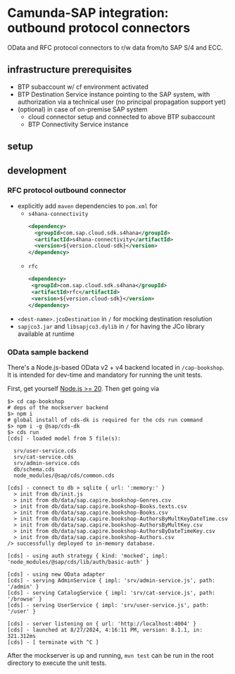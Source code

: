 # Camunda-SAP integration: outbound protocol connectors

OData and RFC protocol connectors to r/w data from/to SAP S/4 and ECC.

## infrastructure prerequisites

- BTP subaccount w/ cf environment activated
- BTP Destination Service instance pointing to the SAP system,
    with authorization via a technical user (no principal propagation support yet)
- (optional) in case of on-premise SAP system
  - cloud connector setup and connected to above BTP subaccount
  - BTP Connectivity Service instance

## setup

## development

### RFC protocol outbound connector

- explicitly add `maven` dependencies to `pom.xml` for
  - `s4hana-connectivity`   
    ```xml
    <dependency>
      <groupId>com.sap.cloud.sdk.s4hana</groupId>
      <artifactId>s4hana-connectivity</artifactId>
      <version>${version.cloud-sdk}</version>
    </dependency>
    ```
  - `rfc`
     ```xml
    <dependency>
      <groupId>com.sap.cloud.sdk.s4hana</groupId>
      <artifactId>rfc</artifactId>
      <version>${version.cloud-sdk}</version>
    </dependency>
    ```
- `<dest-name>.jcoDestination` in `/` for mocking destination resolution
- `sapjco3.jar` and `libsapjco3.dylib` in `/` for having the JCo library available at runtime

### OData sample backend

There's a Node.js-based OData v2 + v4 backend located in `/cap-bookshop`.
It is intended for dev-time and mandatory for running the unit tests.

First, get yourself [Node.js >= 20](https://nodejs.org/en/download/package-manager/current).
Then get going via

```shell
$> cd cap-bookshop
# deps of the mockserver backend
$> npm i
# global install of cds-dk is required for the cds run command
$> npm i -g @sap/cds-dk
$> cds run
[cds] - loaded model from 5 file(s):

  srv/user-service.cds
  srv/cat-service.cds
  srv/admin-service.cds
  db/schema.cds
  node_modules/@sap/cds/common.cds

[cds] - connect to db > sqlite { url: ':memory:' }
  > init from db/init.js
  > init from db/data/sap.capire.bookshop-Genres.csv
  > init from db/data/sap.capire.bookshop-Books.texts.csv
  > init from db/data/sap.capire.bookshop-Books.csv
  > init from db/data/sap.capire.bookshop-AuthorsByMultKeyDateTime.csv
  > init from db/data/sap.capire.bookshop-AuthorsByMultKey.csv
  > init from db/data/sap.capire.bookshop-AuthorsByDateTimeKey.csv
  > init from db/data/sap.capire.bookshop-Authors.csv
/> successfully deployed to in-memory database.

[cds] - using auth strategy { kind: 'mocked', impl: 'node_modules/@sap/cds/lib/auth/basic-auth' }

[cds] - using new OData adapter
[cds] - serving AdminService { impl: 'srv/admin-service.js', path: '/admin' }
[cds] - serving CatalogService { impl: 'srv/cat-service.js', path: '/browse' }
[cds] - serving UserService { impl: 'srv/user-service.js', path: '/user' }

[cds] - server listening on { url: 'http://localhost:4004' }
[cds] - launched at 8/27/2024, 4:16:11 PM, version: 8.1.1, in: 321.312ms
[cds] - [ terminate with ^C ]
```

After the mockserver is up and running, `mvn test` can be run in the root directory to execute the unit tests.
